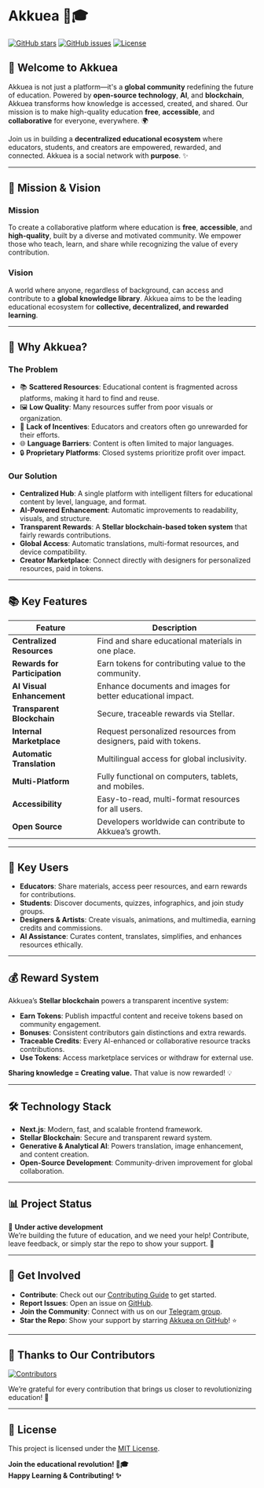 # Akkuea 🚀🎓

[![GitHub stars](https://img.shields.io/github/stars/akkuea/akkuea?style=social)](https://github.com/akkuea/akkuea)
[![GitHub issues](https://img.shields.io/github/issues/akkuea/akkuea)](https://github.com/akkuea/akkuea/issues)
[![License](https://img.shields.io/badge/license-MIT-blue.svg)](https://github.com/akkuea/akkuea/blob/main/LICENSE)

## 🌟 Welcome to Akkuea

Akkuea is not just a platform—it's a **global community** redefining the future of education. Powered by **open-source technology**, **AI**, and **blockchain**, Akkuea transforms how knowledge is accessed, created, and shared. Our mission is to make high-quality education **free**, **accessible**, and **collaborative** for everyone, everywhere. 🌍

Join us in building a **decentralized educational ecosystem** where educators, students, and creators are empowered, rewarded, and connected. Akkuea is a social network with **purpose**. ✨

---

## 🎯 Mission & Vision

### Mission

To create a collaborative platform where education is **free**, **accessible**, and **high-quality**, built by a diverse and motivated community. We empower those who teach, learn, and share while recognizing the value of every contribution.

### Vision

A world where anyone, regardless of background, can access and contribute to a **global knowledge library**. Akkuea aims to be the leading educational ecosystem for **collective, decentralized, and rewarded learning**.

---

## 🚀 Why Akkuea?

### The Problem

- 📚 **Scattered Resources**: Educational content is fragmented across platforms, making it hard to find and reuse.
- 🖼️ **Low Quality**: Many resources suffer from poor visuals or organization.
- 💸 **Lack of Incentives**: Educators and creators often go unrewarded for their efforts.
- 🌐 **Language Barriers**: Content is often limited to major languages.
- 🔒 **Proprietary Platforms**: Closed systems prioritize profit over impact.

### Our Solution

- **Centralized Hub**: A single platform with intelligent filters for educational content by level, language, and format.
- **AI-Powered Enhancement**: Automatic improvements to readability, visuals, and structure.
- **Transparent Rewards**: A **Stellar blockchain-based token system** that fairly rewards contributions.
- **Global Access**: Automatic translations, multi-format resources, and device compatibility.
- **Creator Marketplace**: Connect directly with designers for personalized resources, paid in tokens.

---

## 📚 Key Features

| Feature                       | Description                                                      |
| ----------------------------- | ---------------------------------------------------------------- |
| **Centralized Resources**     | Find and share educational materials in one place.               |
| **Rewards for Participation** | Earn tokens for contributing value to the community.             |
| **AI Visual Enhancement**     | Enhance documents and images for better educational impact.      |
| **Transparent Blockchain**    | Secure, traceable rewards via Stellar.                           |
| **Internal Marketplace**      | Request personalized resources from designers, paid with tokens. |
| **Automatic Translation**     | Multilingual access for global inclusivity.                      |
| **Multi-Platform**            | Fully functional on computers, tablets, and mobiles.             |
| **Accessibility**             | Easy-to-read, multi-format resources for all users.              |
| **Open Source**               | Developers worldwide can contribute to Akkuea’s growth.          |

---

## 👥 Key Users

- **Educators**: Share materials, access peer resources, and earn rewards for contributions.
- **Students**: Discover documents, quizzes, infographics, and join study groups.
- **Designers & Artists**: Create visuals, animations, and multimedia, earning credits and commissions.
- **AI Assistance**: Curates content, translates, simplifies, and enhances resources ethically.

---

## 💰 Reward System

Akkuea’s **Stellar blockchain** powers a transparent incentive system:

- **Earn Tokens**: Publish impactful content and receive tokens based on community engagement.
- **Bonuses**: Consistent contributors gain distinctions and extra rewards.
- **Traceable Credits**: Every AI-enhanced or collaborative resource tracks contributions.
- **Use Tokens**: Access marketplace services or withdraw for external use.

**Sharing knowledge = Creating value.** That value is now rewarded! 💡

---

## 🛠️ Technology Stack

- **Next.js**: Modern, fast, and scalable frontend framework.
- **Stellar Blockchain**: Secure and transparent reward system.
- **Generative & Analytical AI**: Powers translation, image enhancement, and content creation.
- **Open-Source Development**: Community-driven improvement for global collaboration.

---

## 📊 Project Status

🧱 **Under active development**  
We’re building the future of education, and we need your help! Contribute, leave feedback, or simply star the repo to show your support. 🌟

---

## 💬 Get Involved

- **Contribute**: Check out our [Contributing Guide](CONTRIBUTING.md) to get started.
- **Report Issues**: Open an issue on [GitHub](https://github.com/akkuea/akkuea/issues).
- **Join the Community**: Connect with us on our [Telegram group](https://t.me/akkuea_community).
- **Star the Repo**: Show your support by starring [Akkuea on GitHub](https://github.com/akkuea/akkuea)! ⭐

---

## 🫡 Thanks to Our Contributors

<a href="https://github.com/akkuea/akkuea/graphs/contributors">
  <img src="https://contrib.rocks/image?repo=akkuea/akkuea" alt="Contributors" />
</a>

We’re grateful for every contribution that brings us closer to revolutionizing education! 🙌

---

## 📜 License

This project is licensed under the [MIT License](LICENSE).

**Join the educational revolution! 🚀🎓**  
**Happy Learning & Contributing! ✨**
